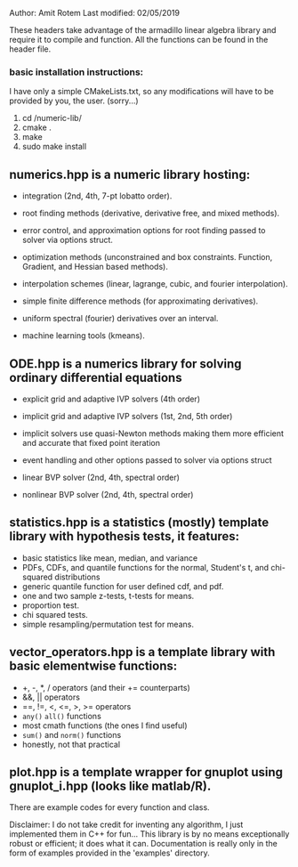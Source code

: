 Author: Amit Rotem
Last modified: 02/05/2019

These headers take advantage of the armadillo linear algebra library and require it to compile and function.
All the functions can be found in the header file.

### basic installation instructions:
I have only a simple CMakeLists.txt, so any modifications will have to be provided by you, the user. (sorry...)
1. cd /numeric-lib/
2. cmake .
3. make
4. sudo make install

## numerics.hpp is a numeric library hosting:
* integration (2nd, 4th, 7-pt lobatto order).

* root finding methods (derivative, derivative free, and mixed methods).
* error control, and approximation options for root finding passed to solver via options struct.

* optimization methods (unconstrained and box constraints. Function, Gradient, and Hessian based methods).

* interpolation schemes (linear, lagrange, cubic, and fourier interpolation).

* simple finite difference methods (for approximating derivatives).
* uniform spectral (fourier) derivatives over an interval.

* machine learning tools (kmeans).

## ODE.hpp is a numerics library for solving ordinary differential equations
* explicit grid and adaptive IVP solvers (4th order)
* implicit grid and adaptive IVP solvers (1st, 2nd, 5th order)
* implicit solvers use quasi-Newton methods making them more efficient and accurate that fixed point iteration
* event handling and other options passed to solver via options struct

* linear BVP solver (2nd, 4th, spectral order)
* nonlinear BVP solver (2nd, 4th, spectral order)

## statistics.hpp is a statistics (mostly) template library with hypothesis tests, it features:
* basic statistics like mean, median, and variance
* PDFs, CDFs, and quantile functions for the normal, Student's t, and chi-squared distributions
* generic quantile function for user defined cdf, and pdf.
* one and two sample z-tests, t-tests for means.
* proportion test.
* chi squared tests.
* simple resampling/permutation test for means.

## vector_operators.hpp is a template library with basic elementwise functions:
* +, -, *, / operators (and their += counterparts)
* &&, || operators
* ==, !=, <, <=, >, >= operators
* `any()` `all()` functions
* most cmath functions (the ones I find useful)
* `sum()` and `norm()` functions
* honestly, not that practical

## plot.hpp is a template wrapper for gnuplot using gnuplot_i.hpp (looks like matlab/R).

There are example codes for every function and class.

Disclaimer: I do not take credit for inventing any algorithm, I just implemented them in C++ for fun...
This library is by no means exceptionally robust or efficient; it does what it can.
Documentation is really only in the form of examples provided in the 'examples' directory.